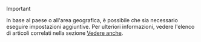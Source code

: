> [!IMPORTANT]
> In base al paese o all'area geografica, è possibile che sia necessario eseguire impostazioni aggiuntive. Per ulteriori informazioni, vedere l'elenco di articoli correlati nella sezione [Vedere anche](#see-also).  